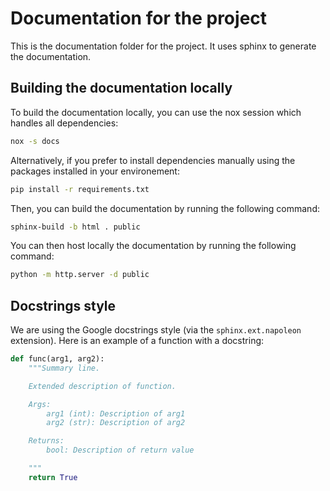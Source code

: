 # Documentation for the project

This is the documentation folder for the project. It uses sphinx to generate the documentation.

## Building the documentation locally

To build the documentation locally, you can use the nox session which handles all dependencies:

```bash
nox -s docs
```

Alternatively, if you prefer to install dependencies manually using the packages installed in your environement:

```bash
pip install -r requirements.txt
```

Then, you can build the documentation by running the following command:

```bash
sphinx-build -b html . public
```

You can then host locally the documentation by running the following command:

```bash
python -m http.server -d public
```

## Docstrings style

We are using the Google docstrings style (via the `sphinx.ext.napoleon` extension). Here is an example of a function with a docstring:
```python
def func(arg1, arg2):
    """Summary line.

    Extended description of function.

    Args:
        arg1 (int): Description of arg1
        arg2 (str): Description of arg2

    Returns:
        bool: Description of return value

    """
    return True
```
